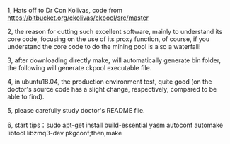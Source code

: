 1, Hats off to Dr Con Kolivas, code from https://bitbucket.org/ckolivas/ckpool/src/master  

2, the reason for cutting such excellent software, mainly to understand its core code, focusing on the use of its proxy function, of course, if you understand the core code to do the mining pool is also a waterfall!  

3, after downloading directly make, will automatically generate bin folder, the following will generate ckpool executable file.  

4, in ubuntu18.04, the production environment test, quite good (on the doctor's source code has a slight change, respectively, compared to be able to find).  

5, please carefully study doctor's README file.  

6, start tips：sudo apt-get install build-essential yasm autoconf automake libtool libzmq3-dev pkgconf;then,make  






